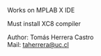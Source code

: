 Works on MPLAB X IDE  

Must install XC8 compiler  

Author: Tomás Herrera Castro  
Mail: taherrera@uc.cl
